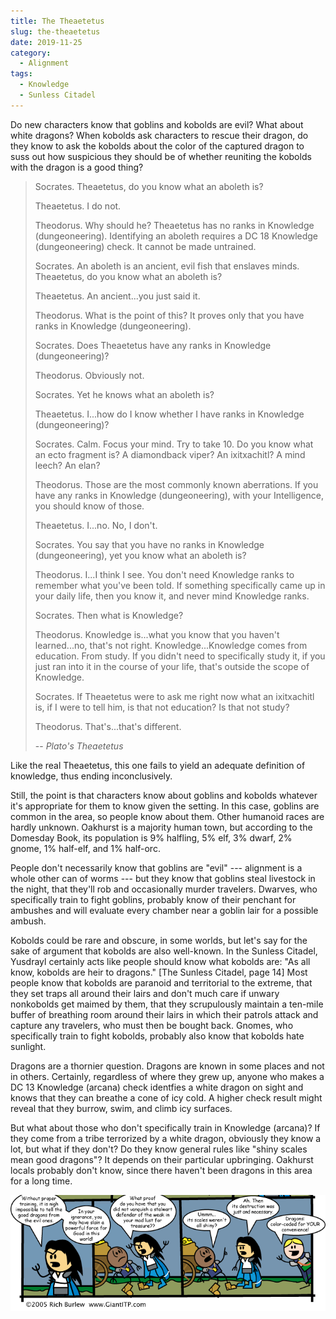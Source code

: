 ```yaml
---
title: The Theaetetus
slug: the-theaetetus
date: 2019-11-25
category:
  - Alignment
tags:
  - Knowledge
  - Sunless Citadel
---
```


Do new characters know that goblins and kobolds are evil? What about white dragons? When kobolds ask characters to rescue their dragon, do they know to ask the kobolds about the color of the captured dragon to suss out how suspicious they should be of whether reuniting the kobolds with the dragon is a good thing?

> Socrates. Theaetetus, do you know what an aboleth is?
>
> Theaetetus. I do not.
>
> Theodorus. Why should he? Theaetetus has no ranks in Knowledge (dungeoneering). Identifying an aboleth requires a DC 18 Knowledge (dungeoneering) check. It cannot be made untrained.
>
> Socrates. An aboleth is an ancient, evil fish that enslaves minds. Theaetetus, do you know what an aboleth is?
>
> Theaetetus. An ancient...you just said it.
>
> Theodorus. What is the point of this? It proves only that you have ranks in Knowledge (dungeoneering).
>
> Socrates. Does Theaetetus have any ranks in Knowledge (dungeoneering)?
>
> Theodorus. Obviously not.
>
> Socrates. Yet he knows what an aboleth is?
>
> Theaetetus. I...how do I know whether I have ranks in Knowledge (dungeoneering)?
>
> Socrates. Calm. Focus your mind. Try to take 10. Do you know what an ecto fragment is? A diamondback viper? An ixitxachitl? A mind leech? An elan?
>
> Theodorus. Those are the most commonly known aberrations. If you have any ranks in Knowledge (dungeoneering), with your Intelligence, you should know of those.
>
> Theaetetus. I...no. No, I don't.
>
> Socrates. You say that you have no ranks in Knowledge (dungeoneering), yet you know what an aboleth is?
>
> Theodorus. I...I think I see. You don't need Knowledge ranks to remember what you've been told. If something specifically came up in your daily life, then you know it, and never mind Knowledge ranks.
>
> Socrates. Then what is Knowledge?
>
> Theodorus. Knowledge is...what you know that you haven't learned...no, that's not right. Knowledge...Knowledge comes from education. From study. If you didn't need to specifically study it, if you just ran into it in the course of your life, that's outside the scope of Knowledge.
>
> Socrates. If Theaetetus were to ask me right now what an ixitxachitl is, if I were to tell him, is that not education? Is that not study?
>
> Theodorus. That's...that's different.
>
> -- <cite>Plato's Theaetetus</cite>

Like the real Theaetetus, this one fails to yield an adequate definition of knowledge, thus ending inconclusively.

Still, the point is that characters know about goblins and kobolds whatever it's appropriate for them to know given the setting. In this case, goblins are common in the area, so people know about them.
Other humanoid races are hardly unknown. Oakhurst is a majority human town, but according to the Domesday Book, its population is 9% halfling, 5% elf, 3% dwarf, 2% gnome, 1% half-elf, and 1% half-orc.

People don't necessarily know that goblins are "evil" --- alignment is a whole other can of worms --- but they know that goblins steal livestock in the night, that they'll rob and occasionally murder travelers. Dwarves, who specifically train to fight goblins, probably know of their penchant for ambushes and will evaluate every chamber near a goblin lair for a possible ambush.

Kobolds could be rare and obscure, in some worlds, but let's say for the sake of argument that kobolds are also well-known. In the Sunless Citadel, Yusdrayl certainly acts like people should know what kobolds are: "As all know, kobolds are heir to dragons." [The Sunless Citadel, page 14] Most people know that kobolds are paranoid and territorial to the extreme, that they set traps all around their lairs and don't much care if unwary nonkobolds get maimed by them, that they scrupulously maintain a ten-mile buffer of breathing room around their lairs in which their patrols attack and capture any travelers, who must then be bought back. Gnomes, who specifically train to fight kobolds, probably also know that kobolds hate sunlight.

Dragons are a thornier question. Dragons are known in some places and not in others. Certainly, regardless of where they grew up, anyone who makes a DC 13 Knowledge (arcana) check identfies a white dragon on sight and knows that they can breathe a cone of icy cold. A higher check result might reveal that they burrow, swim, and climb icy surfaces.

But what about those who don't specifically train in Knowledge (arcana)? If they come from a tribe terrorized by a white dragon, obviously they know a lot, but what if they don't? Do they know general rules like "shiny scales mean good dragons"? It depends on their particular upbringing. Oakhurst locals probably don't know, since there haven't been dragons in this area for a long time.

[![Color-Coded for Your Convenience](./oots0207.gif)](https://www.giantitp.com/comics/oots0207.html)

